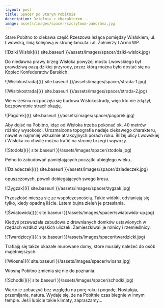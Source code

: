 ```yaml
---
layout: post
title: Spacer po Starym Pobitnie
description: Dzielnia z charakterem...
image: assets/images/spacer/szczytowa-panorama.jpg
---
```


Stare Pobitno to ciekawa część Rzeszowa leżąca pomiędzy Wisłokiem, ul. Lwowską, linią kolejową w stronę łańcuta i al. Żołnierzy I Armii WP.

![Dziki Wisłok]({{ site.baseurl }}/assets/images/spacer/dziki-wislok.jpg)

Do niedawna prawy brzeg Wisłoka powyżej mostu Lwowskiego był prawdziwą oazą dzikiej przyrody, przez którą można było dostać się na Kopiec Konfederatów Barskich.

![Wisłokostrada]({{ site.baseurl }}/assets/images/spacer/strada-1.jpg)

![Wisłokostrada]({{ site.baseurl }}/assets/images/spacer/strada-2.jpg)

We wrześniu rozpoczęła się budowa Wisłokostrady, więc kto nie zdążył, bezpowrotnie stracił okazję.

![Pagórek]({{ site.baseurl }}/assets/images/spacer/pagorek.jpg)

Aby dojść na Pobitno, idąc od Wisłoka trzeba pokonać ok. 40 metrów różnicy wysokości. Urozmaicona topografia nadaje ciekawego charakteru, nawet w najmniej wizualnie atrakcyjnych porach roku. Bliżej ulicy Lwowskiej i Wisłoka co chwilę można trafić na stromę brzegi i wąwozy.

![Stodoła]({{ site.baseurl }}/assets/images/spacer/stodola.jpg)

Pełno to zabudowań pamiętających początki ubiegłego wieku...

![Dziadeczek]({{ site.baseurl }}/assets/images/spacer/dziadeczek.jpg)

opuszczonych, powoli dobiegających swego kresu.

![Zygzak]({{ site.baseurl }}/assets/images/spacer/zygzak.jpg)

Przeszłość miesza się ze współczesnością. Takie widoki, odsłaniają się tylko, kiedy opadną liście. Latem bujna zieleń je przesłania.

![Światowida]({{ site.baseurl }}/assets/images/spacer/swiatowida-up.jpg)

Kiedyś przeważała zabudowa z drewnianych domków ustawionych w rzędach wzdłuż wąskich uliczek. Zamieszkiwali je rolnicy i rzemieślnicy.

![Twardziccy]({{ site.baseurl }}/assets/images/spacer/twardzicki.jpg)

Trafiają się także okazałe murowane domy, które musiały należeć do osób majętniejszych.

![Wiosna]({{ site.baseurl }}/assets/images/spacer/wiosna.jpg)

Wiosną Pobitno zmienia się nie do poznania.

![Schodki]({{ site.baseurl }}/assets/images/spacer/schodki.jpg)

Warto je zobaczyć bez względu na porę roku i pogodę. Nostalgia, przemijanie, natura. Wydaje się, że na Pobitnie czas biegnie w innym tempie. Jeśli lubicie takie klimaty, zapraszamy...

